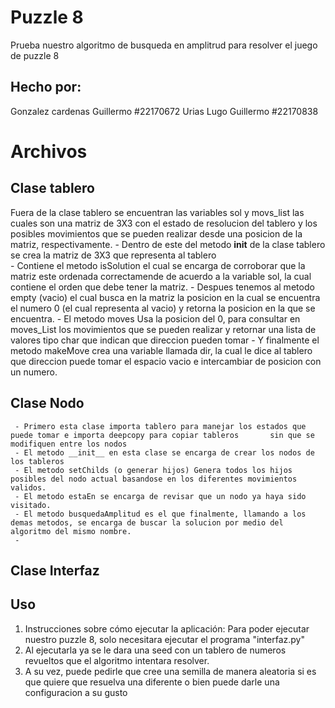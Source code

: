 
# Puzzle 8 

Prueba nuestro algoritmo de busqueda en amplitrud para resolver el juego de puzzle 8
## Hecho por:
Gonzalez cardenas Guillermo #22170672
Urias Lugo Guillermo #22170838

# Archivos
 ## Clase tablero
 Fuera de la clase tablero se encuentran las variables sol y movs_list las cuales son una matriz de 3X3 con el estado de resolucion del tablero y los posibles movimientos que se pueden realizar desde una posicion de la matriz, respectivamente.
    - Dentro de este del metodo __init__ de la clase tablero se crea la matriz de 3X3 que representa al tablero  
    - Contiene el metodo isSolution el cual se encarga de corroborar que la matriz este ordenada correctamende de acuerdo a la variable sol, la cual contiene el orden que debe tener la matriz.
    - Despues tenemos al metodo empty (vacio) el cual busca en la matriz la posicion en la cual se encuentra el numero 0 (el cual representa al vacio) y retorna la posicion en la que se encuentra.
    - El metodo moves Usa la posicion del 0, para consultar en moves_List los movimientos que se pueden realizar y retornar una lista de valores tipo char que indican que direccion pueden tomar
    - Y finalmente el metodo makeMove crea una variable llamada dir, la cual le dice al tablero que direccion puede tomar el espacio vacio e intercambiar de posicion con un numero.
 ## Clase Nodo
     - Primero esta clase importa tablero para manejar los estados que puede tomar e importa deepcopy para copiar tableros       sin que se modifiquen entre los nodos 
     - El metodo __init__ en esta clase se encarga de crear los nodos de los tableros 
     - El metodo setChilds (o generar hijos) Genera todos los hijos posibles del nodo actual basandose en los diferentes movimientos validos.
     - El metodo estaEn se encarga de revisar que un nodo ya haya sido visitado.
     - El metodo busquedaAmplitud es el que finalmente, llamando a los demas metodos, se encarga de buscar la solucion por medio del algoritmo del mismo nombre. 
     - 
 ## Clase Interfaz 
 





## Uso
1. Instrucciones sobre cómo ejecutar la aplicación:
    Para poder ejecutar nuestro puzzle 8, solo necesitara ejecutar el programa "interfaz.py"
2. Al ejecutarla ya se le dara una seed con un tablero de numeros revueltos que el algoritmo intentara resolver.
3. A su vez, puede pedirle que cree una semilla de manera aleatoria si es que quiere que resuelva una diferente o bien
   puede darle una configuracion a su gusto 





